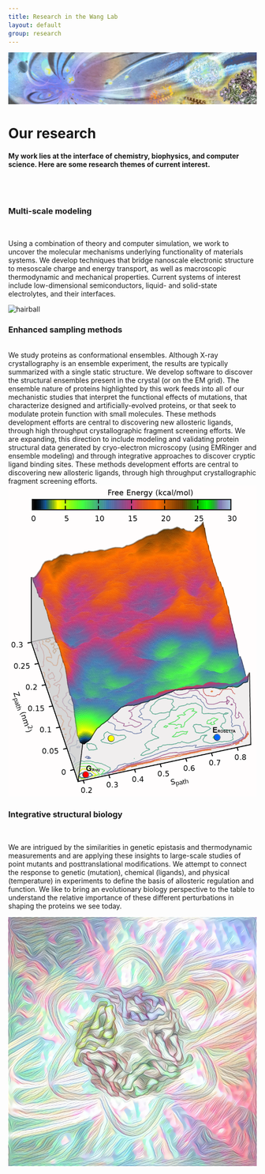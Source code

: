 ```yaml
---
title: Research in the Wang Lab
layout: default
group: research
---
```



<img class="img-fluid" src="/static/img/Frontpage_1920x400.jpg" title="This wonderful illustration was courtesy of Wei Chen" alt="Lab Group Illustration (credit Wei Chen)">

<div class="row">

# Our research

#### My work lies at the interface of chemistry, biophysics, and computer science. Here are some research themes of current interest.

<br>
<br>

</div>

<div class="row">




### Multi-scale modeling
<br>
<div class="col-md-7 order-md-1">

Using a combination of theory and computer simulation, we work to uncover the molecular mechanisms underlying functionality of materials systems. We develop techniques that bridge nanoscale electronic structure to mesoscale charge and energy transport, as well as macroscopic thermodynamic and mechanical properties. Current systems of interest include low-dimensional semiconductors, liquid- and solid-state electrolytes, and their interfaces.

</div>

<div class="col-md-5 order-md-1 align-self-center">
<img class="img-fluid" src="/static/img/SERCA_E1_E2_small.gif" alt="hairball">
</div>
</div>
<div class="row">
  
  
### Enhanced sampling methods
<br>
<div class="col-md-7 order-md-2 ">
We study proteins as conformational ensembles. Although X-ray crystallography is an ensemble experiment, the results are typically summarized with a single static structure. We develop software to discover the structural ensembles present in the crystal (or on the EM grid). The ensemble nature of proteins highlighted by this work feeds into all of our mechanistic studies that interpret the functional effects of mutations, that characterize designed and artificially-evolved proteins, or that seek to modulate protein function with small molecules. These methods development efforts are central to discovering new allosteric ligands, through high throughput crystallographic fragment screening efforts. We are expanding, this direction to include modeling and validating protein structural data generated by cryo-electron microscopy (using EMRinger and ensemble modeling) and through integrative approaches to discover cryptic ligand binding sites. These methods development efforts are central to discovering new allosteric ligands, through high throughput crystallographic fragment screening efforts.
</div>

<div class="col-md-5 order-md-1 align-self-center">
<img class="img-fluid" src="/static/img/3D_matlab.png" alt="hairball">
</div>
</div>
<div class="row">
  
### Integrative structural biology
<br>
<div class="col-md-7 order-md-1">

We are intrigued by the similarities in genetic epistasis and thermodynamic measurements and are applying these insights to large-scale studies of point mutants and posttranslational modifications. We attempt to connect the response to genetic (mutation), chemical (ligands), and physical (temperature) in experiments to define the basis of allosteric regulation and function. We like to bring an evolutionary biology perspective to the table to understand the relative importance of these different perturbations in shaping the proteins we see today.
</div>

<div class="col-md-5 order-md-1 align-self-center">
<img class="img-fluid" src="/static/img/Logo16e.jpg" alt="hairball">
</div>
</div>
